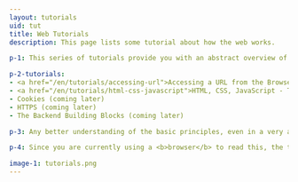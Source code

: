 ```yaml
---
layout: tutorials
uid: tut
title: Web Tutorials
description: This page lists some tutorial about how the web works.

p-1: This series of tutorials provide you with an abstract overview of what happens when you use your browser to visit a website. They will help you appreciate web technology and understand what is going on during your, probably daily, online activities.

p-2-tutorials: 
- <a href="/en/tutorials/accessing-url">Accessing a URL from the Browser</a>
- <a href="/en/tutorials/html-css-javascript">HTML, CSS, JavaScript - The Frontend Building Blocks</a>
- Cookies (coming later)
- HTTPS (coming later)
- The Backend Building Blocks (coming later)

p-3: Any better understanding of the basic principles, even in a very abstract way, will make it easier for you to work in web projects and talk to web developers. The tutorials avoid going down any rabbit holes of complexity. While they encourage you to be aware of the complexity, they also encourage you to ignore the details for now.

p-4: Since you are currently using a <b>browser</b> to read this, the tutorials assume you know what a browser is. Since you used a <b>URL</b> to access this page or a search engine to find this page, the tutorials assume you know what a URL is. The tutorials also assume you know that a <b>server</b> is a computer running a software so other computers can communicate with it over a network (the internet in our case).

image-1: tutorials.png
---
```

